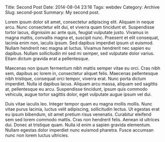 Title: Second Post
Date: 2014-08-04 23:16
Tags: webdev
Category: Archive
Slug: second-post
Summary: My second post.

Lorem ipsum dolor sit amet, consectetur adipiscing elit. Aliquam in neque arcu. Nunc consectetur elit dui, et viverra quam tincidunt et. Suspendisse tortor lacus, dignissim ac ante quis, feugiat vulputate justo. Vivamus in magna mattis, convallis magna et, suscipit nunc. Praesent et elit consequat, lacinia enim non, iaculis ipsum. Sed dapibus imperdiet ipsum ut euismod. Nullam hendrerit nec magna at luctus. Vivamus hendrerit nec sapien eu dapibus. Nullam sollicitudin mi sed mi semper, sed vulputate dolor varius. Etiam dictum gravida erat a pellentesque.

Maecenas non ipsum fermentum nibh mattis semper vitae eu orci. Cras nibh sem, dapibus ac lorem in, consectetur aliquet felis. Maecenas pellentesque nibh tristique, consequat orci tempor, viverra erat. Nunc porta dictum imperdiet. Nulla id dapibus lacus. Aliquam arcu massa, aliquam sed sagittis at, pellentesque eu arcu. Suspendisse tincidunt, ipsum quis commodo vehicula, augue tortor sagittis dolor, eget vulputate augue ipsum vel dui.

Duis vitae iaculis leo. Integer tempor quam eu magna mollis mollis. Nunc vitae purus lacinia, luctus velit adipiscing, sollicitudin lectus. Ut egestas erat eu ipsum bibendum, sit amet pretium risus venenatis. Curabitur eleifend sem sed lorem commodo mattis. Cras non hendrerit felis. Aenean id ultrices dui. Donec at tristique quam. Nulla id enim a sapien gravida elementum. Nullam egestas dolor imperdiet nunc euismod pharetra. Fusce accumsan nunc non lorem luctus ultricies.